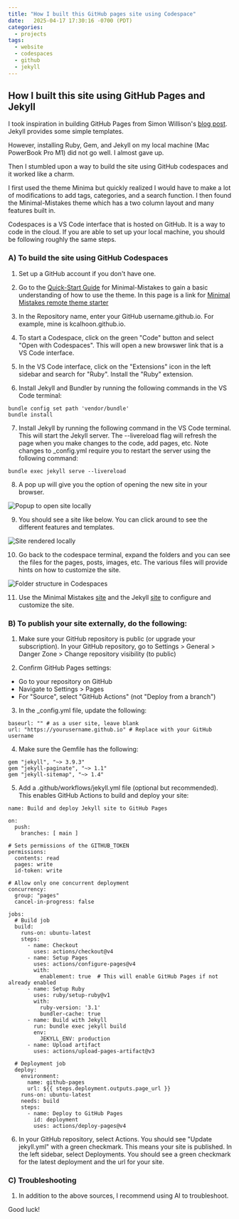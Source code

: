 ```yaml
---
title: "How I built this GitHub pages site using Codespace"
date:   2025-04-17 17:30:16 -0700 (PDT)
categories:
  - projects
tags:
  - website
  - codespaces
  - github
  - jekyll
---
```


## How I built this site using GitHub Pages and Jekyll

I took inspiration in building GitHub Pages from Simon Willison's [blog post](https://til.simonwillison.net/github-actions/github-pages). Jekyll provides some simple templates. 

However, installing Ruby, Gem, and Jekyll on my local machine (Mac PowerBook Pro M1) did not go well. I almost gave up.

Then I stumbled upon a way to build the site using GitHub codespaces and it worked like a charm. 

I first used the theme Minima but quickly realized I would have to make a lot of modifications to add tags, categories, and a search function. I then found the Minimal-Mistakes theme which has a two column layout and many features built in.

Codespaces is a VS Code interface that is hosted on GitHub. It is a way to code in the cloud. If you are able to set up your local machine, you should be following roughly the same steps. 

### A) To build the site using GitHub Codespaces

1. Set up a GitHub account if you don't have one.

2. Go to the [Quick-Start Guide](https://mmistakes.github.io/minimal-mistakes/docs/quick-start-guide/) for Minimal-Mistakes to gain a basic understanding of how to use the theme. In this page is a link for [Minimal Mistakes remote theme starter](https://github.com/mmistakes/mm-github-pages-starter/generate) 

3. In the Repository name, enter your GitHub username.github.io. For example, mine is kcalhoon.github.io.

4. To start a Codespace, click on the green "Code" button and select "Open with Codespaces". This will open a new browswer link that is a VS Code interface.

5. In the VS Code interface, click on the "Extensions" icon in the left sidebar and search for "Ruby". Install the "Ruby" extension.

6. Install Jekyll and Bundler by running the following commands in the VS Code terminal:

```
bundle config set path 'vendor/bundle'
bundle install
```

7. Install Jekyll by running the following command in the VS Code terminal. This will start the Jekyll server. The --livereload flag will refresh the page when you make changes to the code, add pages, etc. Note changes to _config.yml require you to restart the server using the following command:

```
bundle exec jekyll serve --livereload
```

8. A pop up will give you the option of opening the new site in your browser.

![Popup to open site locally](/assets/images/open_local_jekyll.png)

9. You should see a site like below. You can click around to see the different features and templates. 

![Site rendered locally](/assets/images/site_screenshot.png)

10. Go back to the codespace terminal, expand the folders and you can see the files for the pages, posts, images, etc. The various files will provide hints on how to customize the site.

![Folder structure in Codespaces](/assets/images/site_folder_structure.png)

11. Use the Minimal Mistakes [site](https://mmistakes.github.io/minimal-mistakes/docs/quick-start-guide/) and the Jekyll [site](https://jekyllrb.com/docs/) to configure and customize the site.

### B) To publish your site externally, do the following:

1. Make sure your GitHub repository is public (or upgrade your subscription). In your GitHub repository, go to Settings > General  > Danger Zone > Change repository visibility (to public)

 

2. Confirm GitHub Pages settings:  
 - Go to your repository on GitHub
 - Navigate to Settings > Pages
 - For "Source", select "GitHub Actions" (not "Deploy from a branch")

3. In the _config.yml file, update the following: 

```
baseurl: "" # as a user site, leave blank
url: "https://yourusername.github.io" # Replace with your GitHub username
```

4. Make sure the Gemfile has the following:

```
gem "jekyll", "~> 3.9.3"
gem "jekyll-paginate", "~> 1.1"
gem "jekyll-sitemap", "~> 1.4"
```
5. Add a .github/workflows/jekyll.yml file (optional but recommended). This enables GitHub Actions to build and deploy your site:

```
name: Build and deploy Jekyll site to GitHub Pages

on:
  push:
    branches: [ main ]

# Sets permissions of the GITHUB_TOKEN
permissions:
  contents: read
  pages: write
  id-token: write

# Allow only one concurrent deployment
concurrency:
  group: "pages"
  cancel-in-progress: false

jobs:
  # Build job
  build:
    runs-on: ubuntu-latest
    steps:
      - name: Checkout
        uses: actions/checkout@v4
      - name: Setup Pages
        uses: actions/configure-pages@v4
        with:
          enablement: true  # This will enable GitHub Pages if not already enabled
      - name: Setup Ruby
        uses: ruby/setup-ruby@v1
        with:
          ruby-version: '3.1'
          bundler-cache: true
      - name: Build with Jekyll
        run: bundle exec jekyll build
        env:
          JEKYLL_ENV: production
      - name: Upload artifact
        uses: actions/upload-pages-artifact@v3

  # Deployment job
  deploy:
    environment:
      name: github-pages
      url: ${{ steps.deployment.outputs.page_url }}
    runs-on: ubuntu-latest
    needs: build
    steps:
      - name: Deploy to GitHub Pages
        id: deployment
        uses: actions/deploy-pages@v4
```
6. In your GitHub repository, select Actions. You should see "Update jekyll.yml" with a green checkmark. This means your site is published. In the left sidebar, select Deployments. You should see a green checkmark for the latest deployment and the url for your site.

### C) Troubleshooting

1. In addition to the above sources, I recommend using AI to troubleshoot.

Good luck!